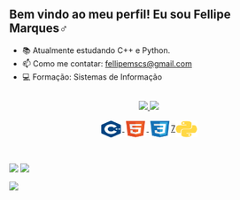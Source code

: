 ##  Bem vindo ao meu perfil! Eu sou Fellipe Marques♂️



- 📚 Atualmente estudando C++ e Python. 
- 📫 Como me contatar: fellipemscs@gmail.com
- 💻 Formação: Sistemas de Informação
##


<div align="center">
  <a href="https://github.com/FellipeMSC">
  <img height="120" src="https://github-readme-stats.vercel.app/api?username=FellipeMSC&show_icons=true&theme=midnight-purple&include_all_commits=true&count_private=true"/>
  <img height="120" src="https://github-readme-stats.vercel.app/api/top-langs/?username=FellipeMSC&layout=compact&langs_count=7&theme=vision-friendly-dark"/>
</div>
          
<div align="center" valign="top"><br>
  <img align="center" alt="cplusplus" height="30" width="40" src="https://raw.githubusercontent.com/devicons/devicon/master/icons/cplusplus/cplusplus-plain.svg">
  <img align="center" alt="HTML" height="30" width="40" src="https://raw.githubusercontent.com/devicons/devicon/master/icons/html5/html5-original.svg">
  <img align="center" alt="CSS" height="30" width="40" src="https://raw.githubusercontent.com/devicons/devicon/master/icons/css3/css3-original.svg">7<img align="center" 
  <img align="center" alt="Python" height="30" width="40" src="https://raw.githubusercontent.com/devicons/devicon/master/icons/Python/Python-plain.svg">
</div><br>

 
  ##
  
  <div> 
 <a href="https://github.com/FellipeMSC" target="_blank"><img src="http://ForTheBadge.com/images/badges/built-by-developers.svg" target="_blank"></a>
 <a href="https://github.com/FellipeMSC" target="_blank"><img src="https://img.shields.io/badge/Made%20for-VSCode-1f425f.svg" target="_blank"></a>
 
   <a href="https://www.linkedin.com/in/fellipe-marques-32620b24a/" target="_blank"><img src="https://img.shields.io/badge/-LinkedIn-%230077B5?style=for-the-badge&logo=linkedin&logoColor=white" target="_blank"></a>  
</div>

